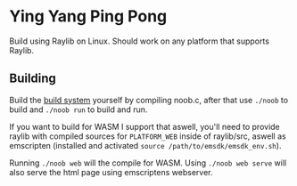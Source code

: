 # Ying Yang Ping Pong

Build using Raylib on Linux.
Should work on any platform that supports Raylib.

## Building

Build the [build system](https://github.com/nailuj05/noob) yourself by compiling noob.c, after that use `./noob` to build and `./noob run` to build and run.

If you want to build for WASM I support that aswell, you'll need to provide raylib with compiled sources for `PLATFORM_WEB` inside of raylib/src, 
aswell as emscripten (installed and activated `source /path/to/emsdk/emsdk_env.sh`).

Running `./noob web` will the compile for WASM. Using `./noob web serve` will also serve the html page using emscriptens webserver.
